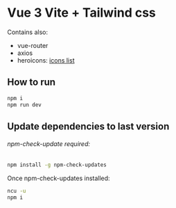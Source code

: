 # Vue 3 Vite + Tailwind css

Contains also:
- vue-router
- axios
- heroicons: [icons list](https://unpkg.com/browse/@heroicons/vue@2.0.14/24/outline/)

## How to run
```bash
npm i
npm run dev
```

## Update dependencies to last version
###### npm-check-update required:
```bash
npm install -g npm-check-updates
```

Once npm-check-updates installed:
```bash
ncu -u
npm i
```
